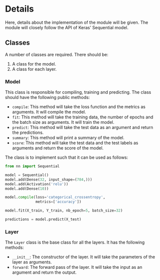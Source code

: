 # Details

Here, details about the implementation of the module will be given. The module will closely follow the API of Keras' Sequential model.

## Classes

A number of classes are required. There should be:

1. A class for the model.
2. A class for each layer.

### Model

This class is responsible for compiling, training and predicting. The class should have the following public methods:

- `compile`: This method will take the loss function and the metrics as arguments. It will compile the model.
- `fit`: This method will take the training data, the number of epochs and the batch size as arguments. It will train the model.
- `predict`: This method will take the test data as an argument and return the predictions.
- `summary`: This method will print a summary of the model.
- `score`: This method will take the test data and the test labels as arguments and return the score of the model.

The class is to implement such that it can be used as follows:

```python
from nn import Sequential

model = Sequential()
model.add(Dense(32, input_shape=(784,)))
model.add(Activation('relu'))
model.add(Dense(10))

model.compile(loss='categorical_crossentropy',
              metrics=['accuracy'])

model.fit(X_train, Y_train, nb_epoch=5, batch_size=32)

predictions = model.predict(X_test)
```

### Layer

The `Layer` class is the base class for all the layers. It has the following methods:

- `__init__`: The constructor of the layer. It will take the parameters of the layer as arguments.
- `forward`: The forward pass of the layer. It will take the input as an argument and return the output.
